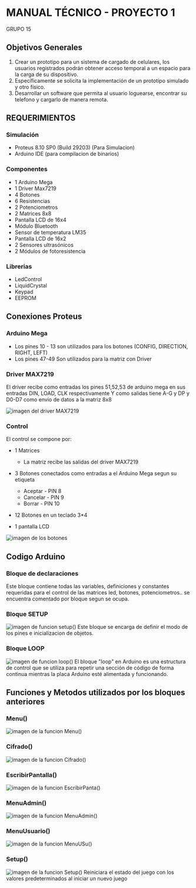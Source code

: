 # MANUAL TÉCNICO - PROYECTO 1

GRUPO 15

## Objetivos Generales

1. Crear un prototipo para un sistema de cargado de celulares, los usuarios registrados podrán obtener acceso temporal a un espacio para la carga de su dispositivo. 
2. Específicamente se solicita la implementación de un prototipo simulado y otro físico.
3. Desarrollar un software que permita al usuario loguearse, encontrar su telefono y cargarlo de manera remota.

## REQUERIMIENTOS
### Simulación
 - Proteus 8.10 SP0 (Build 29203) (Para Simulacion)
 - Arduino IDE (para compilacion de binarios)
### Componentes
 - 1 Arduino Mega
 - 1 Driver Max7219
 - 4 Botones
 - 6 Resistencias
 - 2 Potenciometros
 - 2 Matrices 8x8
 - Pantalla LCD de 16x4
 - Módulo Bluetooth
 - Sensor de temperatura LM35
 - Pantalla LCD de 16x2
 - 2 Sensores ultrasónicos
 - 2 Módulos de fotoresistencia

 
 ### Librerias
 
 - LedControl
 - LiquidCrystal
 - Keypad
 - EEPROM

## Conexiones Proteus

### Arduino Mega

 - Los pines 10 - 13 son utilizados para los botones (CONFIG, DIRECTION, RIGHT, LEFT)
 - Los pines 47-49 Son utilizados para la matriz con Driver 


### Driver MAX7219
El driver recibe como entradas los pines 51,52,53 de arduino mega en sus entradas DIN, LOAD, CLK respectivamente
Y como salidas tiene A-G y DP y D0-D7 como envio de datos a la matriz 8x8

![imagen del driver MAX7219]()
### Control
El control se compone por:

 - 1 Matrices
	 - La matriz recibe las salidas del driver MAX7219
 - 3 Botones conectados como entradas a el Arduino Mega segun su etiqueta
     - Aceptar - PIN 8
	 - Cancelar - PIN 9
	 - Borrar - PIN 10
 - 12 Botones en un teclado 3*4
	 
 - 1 pantalla LCD
 
![imagen de los botones]()
## Codigo Arduino


### Bloque de declaraciones

Este bloque contiene todas las variables, definiciones y constantes requeridas para el control de las matrices led, botones, potenciometros.. se encuentra comentado por bloque segun se ocupa.

### Bloque SETUP
![imagen de funcion setup()](../Imagenes/Setup.png)
Este bloque se encarga de definir el modo de los pines e inicializacion de objetos.

### Bloque LOOP
![imagen de funcion loop()](../Imagenes/Loop.png)
El bloque "loop" en Arduino es una estructura de control que se utiliza para repetir una sección de código de forma continua mientras la placa Arduino esté alimentada y funcionando.


## Funciones y Metodos utilizados por los bloques anteriores


### Menu()
![imagen de la funcion Menu()](../Imagenes/Menu.png)
<!-- agregar una breve descripcion de lo que hacen -->

### Cifrado()
![imagen de la funcion Cifrado()](../Imagenes/Cifrado.png)
<!-- agregar una breve descripcion de lo que hacen -->

### EscribirPantalla()
![imagen de la funcion EscribirPanta()](../Imagenes/EscribirPanta.png)
<!-- agregar una breve descripcion de lo que hacen -->

### MenuAdmin()
![imagen de la funcion MenuAdmin()](../Imagenes/MenuAdmin.png)
<!-- agregar una breve descripcion de lo que hacen -->

### MenuUsuario()
![imagen de la funcion MenuUSu()](../Imagenes/MenuUSu.png)
<!-- agregar una breve descripcion de lo que hacen -->

### Setup()
![imagen de la funcion Setup()](../Imagenes/Setup.jpg)
Reiniciara el estado del juego con los valores predeterminados al iniciar un nuevo juego

<!-- Agregar las funciones que no esten y que ustedes hayan hecho -->
